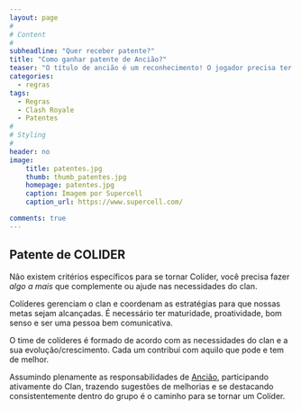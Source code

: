 ```yaml
---
layout: page
#
# Content
#
subheadline: "Quer receber patente?"
title: "Como ganhar patente de Ancião?"
teaser: "O título de ancião é um reconhecimento! O jogador precisa ter comprometimento e mérito. Alem disso, junto com grandes poderes, você recebe grandes responsabilidades."
categories:
  - regras
tags:
  - Regras
  - Clash Royale
  - Patentes
#
# Styling
#
header: no
image:
    title: patentes.jpg
    thumb: thumb_patentes.jpg
    homepage: patentes.jpg
    caption: Imagem por Supercell
    caption_url: https://www.supercell.com/

comments: true    
---
```


## Patente de COLIDER

Não existem critérios específicos para se tornar Colíder, você precisa fazer <em>algo a mais</em> que complemente ou ajude nas necessidades do clan.<br>

Colíderes gerenciam o clan e coordenam as estratégias para que nossas metas sejam alcançadas. É necessário ter maturidade, proatividade, bom senso e ser uma pessoa bem comunicativa. <br>

O time de colíderes é formado de acordo com as necessidades do clan e a sua evolução/crescimento. Cada um contribui com aquilo que pode e tem de melhor.<br>

Assumindo plenamente as responsabilidades de <a href="{{ site.url }}{{ site.baseurl }}/regras/como_ser_anciao" target="_blank">Ancião</a>, participando ativamente do Clan, trazendo sugestões de melhorias e se destacando consistentemente dentro do grupo é o caminho para se tornar um Colíder.

